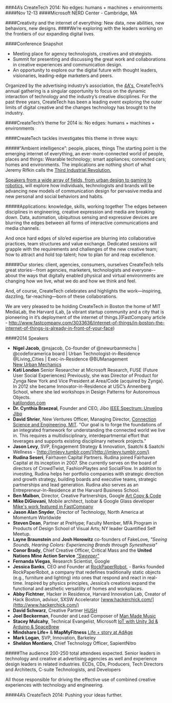###4A’s CreateTech 2014: No edges: humans + machines + environments
####Nov 12-13
####Microsoft NERD Center - Cambridge, MA

####Creativity and the internet of everything: New data, new abilities, new behaviors, new designs.
####We’re exploring with the leaders working on the frontiers of our expanding digital lives.

####Conference Snapshot
* Meeting place for agency technologists, creatives and strategists.
* Summit for presenting and discussing the great work and collaborations in creative experiences and communication design.
* An opportunity to explore our the digital future with thought leaders, visionaries, leading-edge marketers and peers.

Organized by the advertising industry’s association, the [4A's](http://www.aaaa.org), CreateTech’s annual gathering is a singular opportunity to focus on the dynamic interaction of technology and the industry’s creative disciplines.
For the past three years, CreateTech has been a leading event exploring the outer limits of digital creative and the changes technology has brought to the industry.

####CreateTech’s theme for 2014 is: No edges: humans + machines + environments

####CreateTech tackles investigates this theme in three ways:

#####“Ambient intelligence”: people, places, things
The starting point is the emerging internet of everything, an ever-more-connected world of people, places and things: Wearable technology; smart appliances; connected cars; homes and environments. The implications are nothing short of what Jeremy Rifkin calls the [Third Industrial Revolution.](http://www.thethirdindustrialrevolution.com)

[Speakers from a wide array of fields, from urban design to gaming to robotics,](http://createtech.aaaa.org/createtech-speakers/) will explore how individuals, technologists and brands will be advancing new models of communication design for pervasive media and new personal and social behaviors and habits.

#####Applications: knowledge, skills, working together
The edges between disciplines in engineering, creative expression and media are breaking down. Data, automation, ubiquitous sensing and expressive devices are blurring the edges between all forms of interactive communications and media channels. 

And once hard edges of silo’ed expertise are blurring into collaborative practices, team structures and value exchange.  Dedicated sessions will grapple with the requirements and challenges of the new creative team; how to attract and hold top talent; how to plan for and reap excellence.

#####Our stories: client, agencies, consumers, ourselves
CreateTech tells great stories--from agencies, marketers, technologists and everyone--about the ways that digitally enabled physical and virtual environments are changing how we live, what we do and how we think and feel.

And, of course, CreateTech celebrates and highlights the work—inspiring, dazzling, far-reaching—born of these collaborations.

We are very pleased to be holding CreateTech in Boston the home of MIT MediaLab, the Harvard iLab,  [a vibrant startup community and a city that is pioneering in it’s deployment of the internet of things.](FastCompany article - http://www.fastcompany.com/3033636/internet-of-things/in-boston-the-internet-of-things-is-already-in-front-of-your-face)


####2014 Speakers

- **Nigel Jacob**, @nsjacob, Co-founder of @newurbanmechs | @codeforamerica board | Urban Technologist-in-Residence @Living_Cities | Exec-in-Residence @BUManagement  
[New Urban Mechanics](http://newurbanmechanics.org/ "New Urban Mechanics")
- **Kati London** Senior Researcher at Microsoft Research, FUSE (Future User Social Experiences) Previously, she was Director of Product for Zynga New York and Vice President at Area/Code (acquired by Zynga). In 2012 she became Innovator-in-Residence at USC’s Annenberg School, where she led workshops in Design Patterns for Autonomous Objects.  
[katilondon.com](http://www.katilondon.com/)
- **Dr. Cynthia Braezeal**, Founder and CEO, Jibo
[IEEE Spectrum: Unveling Jibo](http://spectrum.ieee.org/automaton/robotics/home-robots/cynthia-breazeal-unveils-jibo-a-social-robot-for-the-home)
- **David Shrier**, New Ventures Officer, Managing Director, [Connection Science and Engineering, MIT](http://connection.mit.edu/motivation.html). "Our goal is to forge the foundations of an integrated framework for understanding the connected world we live in. This requires a multidisciplinary, interdepartmental effort that leverages and supports existing disciplinary network projects."
- **Jason Levy**, SVP, Engagement Strategy & Innovation, Saatchi & Saatchi Wellness - [http://jmlevy.tumblr.com/](http://jmlevy.tumblr.com/)
-  **Rudina Seseri**, Fairhaven Capital Partners. Rudina joined Fairhaven Capital at its inception in 2007. She currently serves on the board of directors of CrowdTwist, FashionPlaytes and SocialFlow. In addition to investing, Rudina helps her portfolio companies with strategic direction and growth strategy, building boards and executive teams, strategic partnerships and lead generation. Rudina also serves as an Entrepreneur-In-Residence at the Harvard Business School.
- **Ben Malbon**, Director, Creative Partnerships, Google
[Art Copy & Code](http://www.artcopycode.com/)
- **Mike DiGiovani**, Mobile architect, Isobar & Google Glass developer
[Mike's work featured in FastCompany](http://www.fastcompany.com/3027054/most-innovative-companies/look-ma-no-hands-tilt-control-brings-touchless-navigation-to-googl)
- **Jason Alan Snyder**, Director of Technology, North America at Momentum Worldwide
- **Steven Dean**, Partner at PreHype; Faculty Member, MFA Program in Products of Design School of Visual Arts; NY leader Quantified Self Meetup.
- **Layne Braunstein** and **Josh Horowitz** co-founders of FakeLove,  _"Seeing Sounds, Hearing Colors: Experiencing Brands through Synesthesia"_
- **Conor Brady**, Chief Creative Officer, Critical Mass and the **United Nations Mine Action Service** [_"Sweeper"_ ](https://www.youtube.com/watch?v=ovuvcZ0nNKk)
- **Fernanda Viegas**, Research Scientist, Google
- **Jessica Banks**, CEO and Founder at [RockPaperRobot](http://rockpaperrobot.com), - Banks founded RockPaperRobot, a company that redefines traditionally static objects (e.g., furniture and lighting) into ones that respond and react in real-time. Inspired by physics principles, Jessica’s creations expand the functional and aesthetic versatility of homes and workplaces.
- **Abby Fichtner**, Hacker in Residence, Harvard Innovation Lab, Creator of Hack Boston, advisor, SXSW Accelerator [www.hackerchick.com/](http://www.hackerchick.com/)
- **David Schwarz**, Creative Partner [HUSH](http://heyhush.com/work/)
- **Joel Beckerman**, Founder and Lead Composer of [Man Made Music](http://www.manmademusic.com/)
- **Stacey Mulcahy**, Technical Evangelist, Microsoft [IoT with Unity 3d & Arduino & SpaceBrew](http://thebitchwhocodes.com/2014/07/29/internet-of-things-with-unity3d-arduino-and-spacebrew-part-2/)
- **Mindshare Life+** & **MapMyFitness** [Life + story at AdAge](http://adage.com/article/agency-news/mindshare-launches-wearable-tech-unit/294040/)
- **Mark Logan**, SVP, Innovation, Barkeley
- **Sheldon Montiero**, Chief Technology Officer, SapientNitro


 
#####The audience
200-250 total attendees expected.
Senior leaders in technology and creative at advertising agencies as well and experience design leaders in related industries. ECDs, CDs, Producers, Tech Directors and Architects, C-suite Technologists, and Developers

All those responsible for driving the effective use of combined creative experiences with technology and engineering.

####4A’s CreateTech 2014: Pushing your ideas further.
